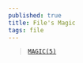 ```yaml
---
published: true
title: File's Magic
tags: file
---
```

> [`MAGIC(5)`](https://www.linux.org/docs/man5/magic.html)
